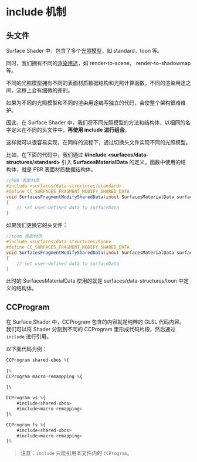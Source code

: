 # include 机制

## 头文件

Surface Shader 中，包含了多个[光照模型](./lighting-mode.md)，如 standard，toon 等。

同时，我们拥有不同的[渲染用途](./render-usage.md)，如 render-to-scene， render-to-shadowmap 等。

不同的光照模型拥有不同的表面材质数据结构和光照计算函数，不同的渲染用途之间，流程上会有细微的差别。

如果为不同的光照模型和不同的渲染用途编写独立的代码，会使整个架构很难维护。

因此，在 Surface Shader 中，我们将不同光照模型的方法和结构体，以相同的名字定义在不同的头文件中，**再使用 include 进行组合**。

这样就可以很容易实现，在同样的流程下，通过切换头文件实现不同的光照模型。

比如，在下面的代码中，我们通过 **#include <surfaces/data-structures/standard>** 引入 **SurfacesMaterialData** 的定义，函数中使用的结构体，就是 PBR 表面材质数据结构体。

```glsl
//PBR 表面材质
#include <surfaces/data-structures/standard>
#define CC_SURFACES_FRAGMENT_MODIFY_SHARED_DATA
void SurfacesFragmentModifySharedData(inout SurfacesMaterialData surfaceData)
{
    // set user-defined data to surfaceData
}
```

如果我们更换它的头文件：

```glsl
//toom 表面材质
#include <surfaces/data-structures/toon>
#define CC_SURFACES_FRAGMENT_MODIFY_SHARED_DATA
void SurfacesFragmentModifySharedData(inout SurfacesMaterialData surfaceData)
{
    // set user-defined data to surfaceData
}
```

此时的 SurfacesMaterialData 使用的就是 surfaces/data-structures/toon 中定义的结构体。

## CCProgram

在 Surface Shader 中，CCProgram 包含的内容就是纯粹的 GLSL 代码内容。 我们可以将 Shader 分割到不同的 CCProgram 里形成代码片段，然后通过 `include` 进行引用。

以下面代码为例：

```ts
CCProgram shared-ubos %{
    ...
}%
CCProgram macro-remampping %{
    ...
}%

CCProgram vs %{
    #include<shared-ubos>
    #include<macro-remapping>
}%

CCProgram fs %{
    #include<shared-ubos>
    #include<macro-remapping>
}%
```

> 注意：`include` 只能引用本文件内的 `CCProgram`。

